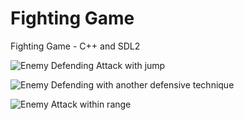 # Fighting Game
Fighting Game - C++ and SDL2

![Enemy Defending Attack with jump](https://user-images.githubusercontent.com/28037427/218172815-d77ac498-35dd-4dc2-81b0-96845a98ec1b.jpg)

![Enemy Defending with another defensive technique](https://user-images.githubusercontent.com/28037427/218172832-51e6a065-ac27-4141-8032-fc82464bcf5e.jpg)

![Enemy Attack within range](https://user-images.githubusercontent.com/28037427/218172847-a73e38ed-c5bb-4b25-9fa2-b60c3dd94a1d.jpg)
